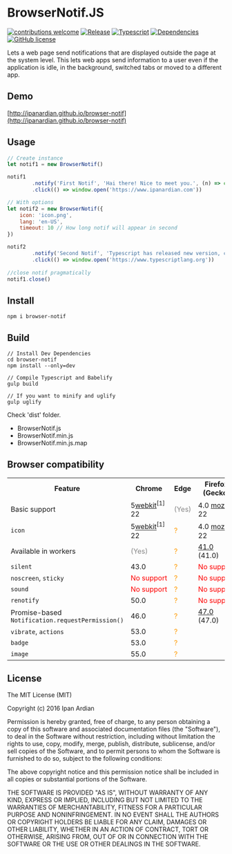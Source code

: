 # BrowserNotif.JS
[![contributions welcome](https://img.shields.io/badge/contributions-welcome-brightgreen.svg?style=flat)](https://github.com/ipanardian/browser-notif/issues) 
[![Release](https://img.shields.io/badge/release-v2.0.0-orange.svg)](https://github.com/ipanardian/browser-notif/releases)
[![Typescript](https://img.shields.io/badge/Typescript-v2.1-blue.svg)](https://github.com/ipanardian/browser-notif/releases)
[![Dependencies](https://img.shields.io/badge/dependencies-none-brightgreen.svg)](https://github.com/ipanardian/browser-notif)
[![GitHub license](https://img.shields.io/badge/license-MIT-red.svg)](https://raw.githubusercontent.com/ipanardian/browser-notif/master/LICENSE)

Lets a web page send notifications that are displayed outside the page at the system level. 
This lets web apps send information to a user even if the application is idle, in the background, switched tabs or moved to a different app.   

## Demo
[http://ipanardian.github.io/browser-notif](http://ipanardian.github.io/browser-notif)

## Usage 
```js
// Create instance
let notif1 = new BrowserNotif()

notif1
		.notify('First Notif', 'Hai there! Nice to meet you.', (n) => console.log('First Notif fired!'))
		.click(() => window.open('https://www.ipanardian.com'))

// With options
let notif2 = new BrowserNotif({
	icon: 'icon.png',
	lang: 'en-US',
	timeout: 10 // How long notif will appear in second
})	

notif2 	
		.notify('Second Notif', 'Typescript has released new version, chek it out!', (n) => console.log('Second Notif fired!'))
		.click(() => window.open('https://www.typescriptlang.org'))
		
//close notif pragmatically
notif1.close()			
```

## Install
```
npm i browser-notif
```

## Build
```
// Install Dev Dependencies
cd browser-notif
npm install --only=dev

// Compile Typescript and Babelify
gulp build

// If you want to minify and uglify
gulp uglify
```
Check 'dist' folder. 
- BrowserNotif.js 
- BrowserNotif.min.js 
- BrowserNotif.min.js.map

## Browser compatibility
<div id="compat-desktop" style="display: block;">
<table class="compat-table">
 <tbody>
  <tr>
   <th>Feature</th>
   <th>Chrome</th>
   <th>Edge</th>
   <th>Firefox (Gecko)</th>
   <th>Internet Explorer</th>
   <th>Opera</th>
   <th>Safari</th>
  </tr>
  <tr>
   <td>Basic support</td>
   <td>5<span class="inlineIndicator prefixBox prefixBoxInline" title="prefix"><a href="/en-US/docs/Web/Guide/Prefixes" title="The name of this feature is prefixed with 'webkit' as this browser considers it experimental">webkit</a></span><sup>[1]</sup><br>
    22</td>
   <td><span title="Please update this with the earliest version of support." style="color: #888;">(Yes)</span></td>
   <td>4.0 <span class="inlineIndicator prefixBox prefixBoxInline" title="prefix"><a href="/en-US/docs/Web/Guide/Prefixes" title="The name of this feature is prefixed with 'moz' as this browser considers it experimental">moz</a></span><sup>[2]</sup><br>
    22</td>
   <td><span style="color: #f00;">No&nbsp;support</span></td>
   <td>25</td>
   <td>6<sup>[3]</sup></td>
  </tr>
  <tr>
   <td><code>icon</code></td>
   <td>5<span class="inlineIndicator prefixBox prefixBoxInline" title="prefix"><a href="/en-US/docs/Web/Guide/Prefixes" title="The name of this feature is prefixed with 'webkit' as this browser considers it experimental">webkit</a></span><sup>[1]</sup><br>
    22</td>
   <td><span title="Compatibility unknown; please update this." style="color: rgb(255, 153, 0);">?</span></td>
   <td>4.0 <span class="inlineIndicator prefixBox prefixBoxInline" title="prefix"><a href="/en-US/docs/Web/Guide/Prefixes" title="The name of this feature is prefixed with 'moz' as this browser considers it experimental">moz</a></span><sup>[2]</sup><br>
    22</td>
   <td><span style="color: #f00;">No&nbsp;support</span></td>
   <td>25</td>
   <td><span style="color: #f00;">No&nbsp;support</span></td>
  </tr>
  <tr>
   <td>Available in workers</td>
   <td><span title="Please update this with the earliest version of support." style="color: #888;">(Yes)</span></td>
   <td><span title="Compatibility unknown; please update this." style="color: rgb(255, 153, 0);">?</span></td>
   <td><a href="/en-US/Firefox/Releases/41" title="Released on 2015-09-22.">41.0</a> (41.0)</td>
   <td><span title="Compatibility unknown; please update this." style="color: rgb(255, 153, 0);">?</span></td>
   <td><span title="Compatibility unknown; please update this." style="color: rgb(255, 153, 0);">?</span></td>
   <td><span title="Compatibility unknown; please update this." style="color: rgb(255, 153, 0);">?</span></td>
  </tr>
  <tr>
   <td><code>silent</code></td>
   <td>43.0</td>
   <td><span title="Compatibility unknown; please update this." style="color: rgb(255, 153, 0);">?</span></td>
   <td><span style="color: #f00;">No&nbsp;support</span></td>
   <td><span style="color: #f00;">No&nbsp;support</span></td>
   <td><span style="color: #f00;">No&nbsp;support</span></td>
   <td><span style="color: #f00;">No&nbsp;support</span></td>
  </tr>
  <tr>
   <td><code>noscreen</code>, <code>sticky</code></td>
   <td><span style="color: #f00;">No&nbsp;support</span></td>
   <td><span title="Compatibility unknown; please update this." style="color: rgb(255, 153, 0);">?</span></td>
   <td><span style="color: #f00;">No&nbsp;support</span></td>
   <td><span style="color: #f00;">No&nbsp;support</span></td>
   <td><span style="color: #f00;">No&nbsp;support</span></td>
   <td><span style="color: #f00;">No&nbsp;support</span></td>
  </tr>
  <tr>
   <td><code>sound</code></td>
   <td><span style="color: #f00;">No&nbsp;support</span></td>
   <td><span title="Compatibility unknown; please update this." style="color: rgb(255, 153, 0);">?</span></td>
   <td><span style="color: #f00;">No&nbsp;support</span></td>
   <td><span style="color: #f00;">No&nbsp;support</span></td>
   <td><span style="color: #f00;">No&nbsp;support</span></td>
   <td><span style="color: #f00;">No&nbsp;support</span></td>
  </tr>
  <tr>
   <td><code>renotify</code></td>
   <td>50.0</td>
   <td><span title="Compatibility unknown; please update this." style="color: rgb(255, 153, 0);">?</span></td>
   <td><span style="color: #f00;">No&nbsp;support</span></td>
   <td><span style="color: #f00;">No&nbsp;support</span></td>
   <td><span style="color: #f00;">No&nbsp;support</span></td>
   <td><span style="color: #f00;">No&nbsp;support</span></td>
  </tr>
  <tr>
   <td>Promise-based <code>Notification.requestPermission()</code></td>
   <td>46.0</td>
   <td><span title="Compatibility unknown; please update this." style="color: rgb(255, 153, 0);">?</span></td>
   <td><a href="/en-US/Firefox/Releases/47" title="Released on 2016-06-07.">47.0</a> (47.0)</td>
   <td><span title="Compatibility unknown; please update this." style="color: rgb(255, 153, 0);">?</span></td>
   <td>40</td>
   <td><span style="color: #f00;">No&nbsp;support</span></td>
  </tr>
  <tr>
   <td><code>vibrate</code>, <code>actions</code></td>
   <td>53.0</td>
   <td><span title="Compatibility unknown; please update this." style="color: rgb(255, 153, 0);">?</span></td>
   <td>&nbsp;</td>
   <td>&nbsp;</td>
   <td>39</td>
   <td>&nbsp;</td>
  </tr>
  <tr>
   <td><code>badge</code></td>
   <td>53.0</td>
   <td><span title="Compatibility unknown; please update this." style="color: rgb(255, 153, 0);">?</span></td>
   <td>&nbsp;</td>
   <td>&nbsp;</td>
   <td>39</td>
   <td>&nbsp;</td>
  </tr>
  <tr>
   <td><code>image</code></td>
   <td>55.0</td>
   <td><span title="Compatibility unknown; please update this." style="color: rgb(255, 153, 0);">?</span></td>
   <td>&nbsp;</td>
   <td>&nbsp;</td>
   <td><span title="Compatibility unknown; please update this." style="color: rgb(255, 153, 0);">?</span></td>
   <td>&nbsp;</td>
  </tr>
 </tbody>
</table>
</div>

## License
The MIT License (MIT)

Copyright (c) 2016 Ipan Ardian

Permission is hereby granted, free of charge, to any person obtaining a copy
of this software and associated documentation files (the "Software"), to deal
in the Software without restriction, including without limitation the rights
to use, copy, modify, merge, publish, distribute, sublicense, and/or sell
copies of the Software, and to permit persons to whom the Software is
furnished to do so, subject to the following conditions:

The above copyright notice and this permission notice shall be included in all
copies or substantial portions of the Software.

THE SOFTWARE IS PROVIDED "AS IS", WITHOUT WARRANTY OF ANY KIND, EXPRESS OR
IMPLIED, INCLUDING BUT NOT LIMITED TO THE WARRANTIES OF MERCHANTABILITY,
FITNESS FOR A PARTICULAR PURPOSE AND NONINFRINGEMENT. IN NO EVENT SHALL THE
AUTHORS OR COPYRIGHT HOLDERS BE LIABLE FOR ANY CLAIM, DAMAGES OR OTHER
LIABILITY, WHETHER IN AN ACTION OF CONTRACT, TORT OR OTHERWISE, ARISING FROM,
OUT OF OR IN CONNECTION WITH THE SOFTWARE OR THE USE OR OTHER DEALINGS IN THE
SOFTWARE.
